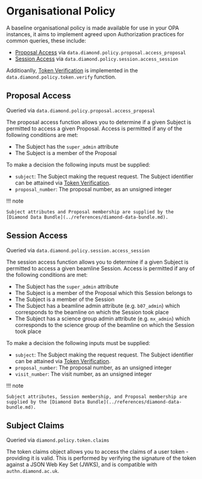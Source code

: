 # Organisational Policy

A baseline organisational policy is made available for use in your OPA instances, it aims to implement agreed upon Authorization practices for common queries, these include:

- [Proposal Access](#proposal-access) via `data.diamond.policy.proposal.access_proposal`
- [Session Access](#session-access) via `data.diamond.policy.session.access_session`

Additioanlly, [Token Verification](#token-verification) is implemented in the `data.diamond.policy.token.verify` function.

## Proposal Access

Queried via `data.diamond.policy.proposal.access_proposal`

The proposal access function allows you to determine if a given Subject is permitted to access a given Proposal. Access is permitted if any of the following conditions are met:

- The Subject has the `super_admin` attribute
- The Subject is a member of the Proposal

To make a decision the following inputs must be supplied:

- `subject`: The Subject making the request request. The Subject identifier can be attained via [Token Verification](#token-verification).
- `proposal_number`: The proposal number, as an unsigned integer

!!! note

    Subject attributes and Proposal membership are supplied by the [Diamond Data Bundle](../references/diamond-data-bundle.md).

## Session Access

Queried via `data.diamond.policy.session.access_session`

The session access function allows you to determine if a given Subject is permitted to access a given beamline Session. Access is permitted if any of the following conditions are met:

- The Subject has the `super_admin` attribute
- The Subject is a member of the Proposal which this Session belongs to
- The Subject is a member of the Session
- The Subject has a beamline admin attribute (e.g. `b07_admin`) which corresponds to the beamline on which the Session took place
- The Subject has a science group admin attribute (e.g. `mx_admin`) which corresponds to the science group of the beamline on which the Session took place

To make a decision the following inputs must be supplied:

- `subject`: The Subject making the request request. The Subject identifier can be attained via [Token Verification](#token-verification).
- `proposal_number`: The proposal number, as an unsigned integer
- `visit_number`: The visit number, as an unsigned integer

!!! note

    Subject attributes, Session membership, and Proposal membership are supplied by the [Diamond Data Bundle](../references/diamond-data-bundle.md).

## Subject Claims

Queried via `diamond.policy.token.claims`

The token claims object allows you to access the claims of a user token - providing it is valid. This is performed by verifying the signature of the token against a JSON Web Key Set (JWKS), and is compatible with `authn.diamond.ac.uk`.
